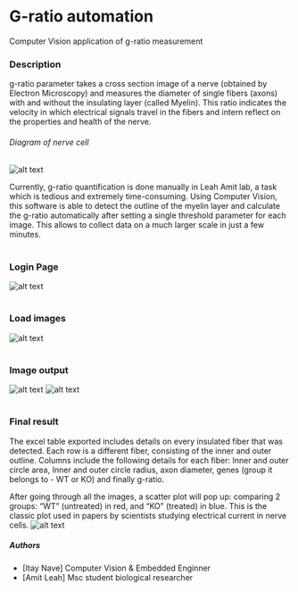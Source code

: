 # G-ratio automation
Computer Vision application of g-ratio measurement 

### Description
g-ratio parameter takes a cross section image of a nerve (obtained by Electron Microscopy) and measures the diameter of single fibers (axons) with and without the insulating layer (called Myelin). This ratio indicates the velocity in which electrical signals travel in the fibers and intern reflect on the properties and health of the nerve.

###### Diagram of nerve cell
![alt text](/github_images/diagram0.PNG)

Currently, g-ratio quantification is done manually in Leah Amit lab, a task which is tedious and extremely time-consuming. Using Computer Vision, this software is able to detect the outline of the myelin layer and calculate the g-ratio automatically after setting a single threshold parameter for each image. This allows to collect data on a much larger scale in just a few minutes.

#
### Login Page
![alt text](/github_images/login_page.PNG)

#
### Load images
![alt text](/github_images/upload_images.PNG)

#
### Image output
![alt text](/github_images/result.PNG)
![alt text](/github_images/g-ratio.PNG)

#
### Final result
The excel table exported includes details on every insulated fiber that was detected. Each row is a different fiber, consisting of the inner and outer outline. Columns include the following details for each fiber: Inner and outer circle area, Inner and outer circle radius, axon diameter, genes (group it belongs to - WT or KO) and finally g-ratio.

After going through all the images, a scatter plot will pop up: comparing 2 groups: “WT” (untreated) in red, and “KO” (treated) in blue. This is the classic plot used in papers by scientists studying electrical current in nerve cells.
![alt text](/github_images/diagram3.PNG)


##### Authors
* [Itay Nave] Computer Vision & Embedded Enginner
* [Amit Leah] Msc student biological researcher
